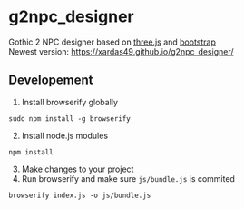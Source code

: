 # g2npc_designer
Gothic 2 NPC designer based on [three.js](https://github.com/mrdoob/three.js) and [bootstrap](https://github.com/twbs/bootstrap)  
Newest version: https://xardas49.github.io/g2npc_designer/

## Developement

1. Install browserify globally

`sudo npm install -g browserify`

2. Install node.js modules

`npm install`

3. Make changes to your project
4. Run browserify and make sure `js/bundle.js` is commited

`browserify index.js -o js/bundle.js`